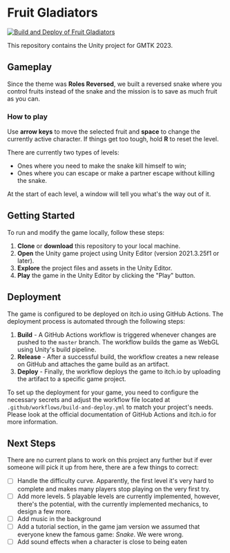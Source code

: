 # Fruit Gladiators

[![Build and Deploy of Fruit Gladiators](https://github.com/StampedeStudios/FruitGlaidators/actions/workflows/build-and-deploy.yml/badge.svg)](https://github.com/StampedeStudios/FruitGlaidators/actions/workflows/build-and-deploy.yml)


This repository contains the Unity project for GMTK 2023.

## Gameplay
Since the theme was **Roles Reversed**, we built a reversed snake where you control fruits instead of the snake and the mission is to save as much fruit as you can.

### How to play
Use **arrow keys** to move the selected fruit and **space** to change the currently active character. If things get too tough, hold **R** to reset the level.

There are currently two types of levels:

- Ones where you need to make the snake kill himself to win;
- Ones where you can escape or make a partner escape without killing the snake.

At the start of each level, a window will tell you what's the way out of it.

## Getting Started

To run and modify the game locally, follow these steps:

1. **Clone** or **download** this repository to your local machine.
2. **Open** the Unity game project using Unity Editor (version 2021.3.25f1 or later).
3. **Explore** the project files and assets in the Unity Editor.
4. **Play** the game in the Unity Editor by clicking the "Play" button.

## Deployment

The game is configured to be deployed on itch.io using GitHub Actions. The deployment process is automated through the following steps:

1. **Build** - A GitHub Actions workflow is triggered whenever changes are pushed to the `master` branch. The workflow builds the game as WebGL using Unity's build pipeline.
2. **Release** - After a successful build, the workflow creates a new release on GitHub and attaches the game build as an artifact.
3. **Deploy** - Finally, the workflow deploys the game to itch.io by uploading the artifact to a specific game project.

To set up the deployment for your game, you need to configure the necessary secrets and adjust the workflow file located at `.github/workflows/build-and-deploy.yml` to match your project's needs. Please look at the official documentation of GitHub Actions and itch.io for more information.

## Next Steps
There are no current plans to work on this project any further but if ever someone will pick it up from here, there are a few things to correct:

- [ ] Handle the difficulty curve. Apparently, the first level it's very hard to complete and makes many players stop playing on the very first try.
- [ ] Add more levels. 5 playable levels are currently implemented, however, there's the potential, with the currently implemented mechanics, to design a few more.
- [ ] Add music in the background
- [ ] Add a tutorial section, in the game jam version we assumed that everyone knew the famous game: *Snake*. We were wrong.
- [ ] Add sound effects when a character is close to being eaten
